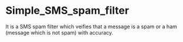 # Simple_SMS_spam_filter

It is a SMS spam filter which veifies that a message is a spam or a ham (message which is not spam) with accuracy.
